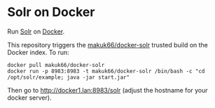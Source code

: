 Solr on Docker
==============

Run [Solr](http://lucene.apache.org/solr/) on [Docker](https://www.docker.io/).

This repository triggers the [makuk66/docker-solr](https://index.docker.io/u/makuk66/docker-solr/) trusted build on the Docker index.
To run:

    docker pull makuk66/docker-solr
    docker run -p 8983:8983 -t makuk66/docker-solr /bin/bash -c "cd /opt/solr/example; java -jar start.jar"

Then go to http://docker1.lan:8983/solr (adjust the hostname for your docker server).
